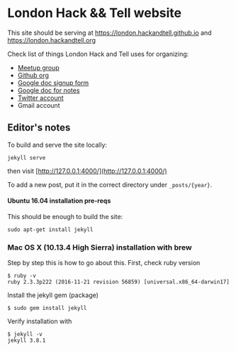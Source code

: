 # London Hack && Tell website

This site should be serving at https://london.hackandtell.github.io and https://london.hackandtell.org


Check list of things London Hack and Tell uses for organizing:

 * [Meetup group](https://www.meetup.com/London-Hack-and-Tell/)
 * [Github org](https://github.com/londonhackandtell)
 * [Google doc signup form](https://docs.google.com/forms/d/15F33kAQFgI825JECUI7uAqXrdgbr1dkjO0DRK4MOKq4/viewform)
 * [Google doc for notes](https://docs.google.com/document/d/1DM_qVHEGPNP-UzSGKNlee8lmroNqap4Fg4RgERxxTiY/edit)
 * [Twitter account](https://twitter.com/londonhackandtell)
 * Gmail account

## Editor's notes

To build and serve the site locally:

    jekyll serve

then visit [http://127.0.0.1:4000/](http://127.0.0.1:4000/)

To add a new post, put it in the correct directory under `_posts/{year}`.

#### Ubuntu 16.04 installation pre-reqs

This should be enough to build the site:

    sudo apt-get install jekyll

### Mac OS X (10.13.4 High Sierra) installation with brew

Step by step this is how to go about this. First, check ruby version

    $ ruby -v
    ruby 2.3.3p222 (2016-11-21 revision 56859) [universal.x86_64-darwin17]

Install the jekyll gem (package)

    $ sudo gem install jekyll

Verify installation with

    $ jekyll -v
    jekyll 3.8.1
